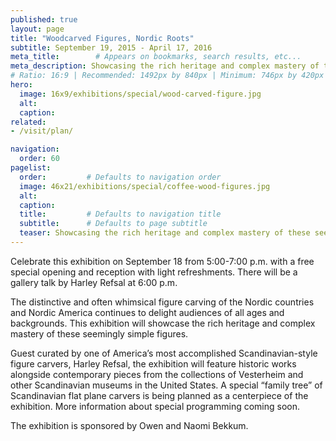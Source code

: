 ```yaml
---
published: true
layout: page
title: "Woodcarved Figures, Nordic Roots"
subtitle: September 19, 2015 - April 17, 2016
meta_title:        # Appears on bookmarks, search results, etc...
meta_description: Showcasing the rich heritage and complex mastery of these seemingly simple figures. 
# Ratio: 16:9 | Recommended: 1492px by 840px | Minimum: 746px by 420px
hero:
  image: 16x9/exhibitions/special/wood-carved-figure.jpg
  alt:
  caption:
related:
- /visit/plan/

navigation:
  order: 60
pagelist:
  order:         # Defaults to navigation order
  image: 46x21/exhibitions/special/coffee-wood-figures.jpg
  alt:
  caption: 
  title:         # Defaults to navigation title
  subtitle:      # Defaults to page subtitle
  teaser: Showcasing the rich heritage and complex mastery of these seemingly simple figures. 
---
```

Celebrate this exhibition on September 18 from 5:00-7:00 p.m. with a free special opening and reception with light refreshments. There will be a gallery talk by Harley Refsal at 6:00 p.m. 

The distinctive and often whimsical figure carving of the Nordic countries and Nordic America continues to delight audiences of all ages and backgrounds. This exhibition will showcase the rich heritage and complex mastery of these seemingly simple figures. 

Guest curated by one of America’s most accomplished Scandinavian-style figure carvers, Harley Refsal, the exhibition will feature historic works alongside contemporary pieces from the collections of Vesterheim and other Scandinavian museums in the United States. A special “family tree” of Scandinavian flat plane carvers is being planned as a centerpiece of the exhibition. More information about special programming coming soon.

The exhibition is sponsored by Owen and Naomi Bekkum.